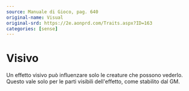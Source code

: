 ```yaml
---
source: Manuale di Gioco, pag. 640
original-name: Visual
original-srd: https://2e.aonprd.com/Traits.aspx?ID=163
categories: [sense]
---
```


# Visivo

Un effetto visivo può influenzare solo le creature che possono vederlo. Questo
vale solo per le parti visibili dell'effetto, come stabilito dal GM.
